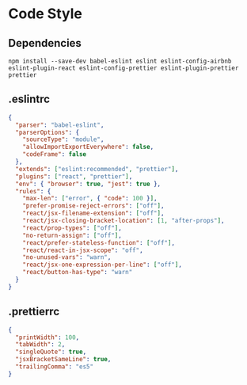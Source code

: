 # Code Style

## Dependencies

`npm install --save-dev babel-eslint eslint eslint-config-airbnb eslint-plugin-react eslint-config-prettier eslint-plugin-prettier prettier`

## .eslintrc

``` json
{
  "parser": "babel-eslint",
  "parserOptions": {
    "sourceType": "module",
    "allowImportExportEverywhere": false,
    "codeFrame": false
  },
  "extends": ["eslint:recommended", "prettier"],
  "plugins": ["react", "prettier"],
  "env": { "browser": true, "jest": true },
  "rules": {
    "max-len": ["error", { "code": 100 }],
    "prefer-promise-reject-errors": ["off"],
    "react/jsx-filename-extension": ["off"],
    "react/jsx-closing-bracket-location": [1, "after-props"],
    "react/prop-types": ["off"],
    "no-return-assign": ["off"],
    "react/prefer-stateless-function": ["off"],
    "react/react-in-jsx-scope": "off",
    "no-unused-vars": "warn",
    "react/jsx-one-expression-per-line": ["off"],
    "react/button-has-type": "warn"
  }
}
```

## .prettierrc

``` json
{
  "printWidth": 100,
  "tabWidth": 2,
  "singleQuote": true,
  "jsxBracketSameLine": true,
  "trailingComma": "es5"
}
```
